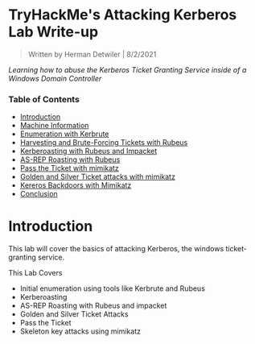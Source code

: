 # TryHackMe's Attacking Kerberos Lab Write-up
>Written by Herman Detwiler | 8/2/2021

*Learning how to abuse the Kerberos Ticket Granting Service inside of a Windows Domain Controller*

### Table of Contents
- [Introduction](##Introduction)
- [Machine Information](##Machine-Information)
- [Enumeration with Kerbrute](##Enumeration-with-Kerbrute)
- [Harvesting and Brute-Forcing Tickets with Rubeus](##Harvesting-and-Brute-Forcing-Tickets-with-Rubeus)
- [Kerberoasting with Rubeus and Impacket](##Kerberoasting-with-Rubeus-and-Impacket)
- [AS-REP Roasting with Rubeus](##AS-REP-ROASTING-with-Rubeus)
- [Pass the Ticket with mimikatz](##Pass-the-Ticket-with-mimikatz)
- [Golden and Silver Ticket attacks with mimikatz](##Golden-and-Silver-Ticket-Attacks-with-Mimikatz)
- [Kereros Backdoors with Mimikatz](##Kerberos-Backdoors-with-Mimikatz)
- [Conclusion](##Conclusion)

Introduction
======================================================================================================
This lab will cover the basics of attacking Kerberos, the windows ticket-granting service.

This Lab Covers

- Initial enumeration using tools like Kerbrute and Rubeus
- Kerberoasting
- AS-REP Roasting with Rubeus and impacket
- Golden and Silver Ticket Attacks
- Pass the Ticket
- Skeleton key attacks using mimikatz





